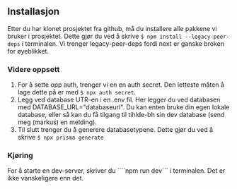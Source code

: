 ## Installasjon
Etter du har klonet prosjektet fra github, må du installere alle pakkene vi bruker i prosjektet. Dette gjør du ved å skrive ```$ npm install --legacy-peer-deps``` i terminalen. Vi trenger legacy-peer-deps fordi next er ganske broken for øyeblikket.

### Videre oppsett
1. For å sette opp auth, trenger vi en en auth secret. Den letteste måten å lage dette på er med ```$ npx auth secret```.
2. Legg ved database UTR-en i en .env fil. Her legger du ved databasen med DATABASE_URL="databaseurl". Du kan enten bruke din egen lokale database, eller så kan du få tilgang til tihlde-bh sin dev database (send meg (markus) en melding).
3. Til slutt trenger du å generere databasetypene. Dette gjør du ved å skrive ```$ npx prisma generate```

### Kjøring
For å starte en dev-server, skriver du ````npm run dev``` i terminalen. Det er ikke vanskeligere enn det.
